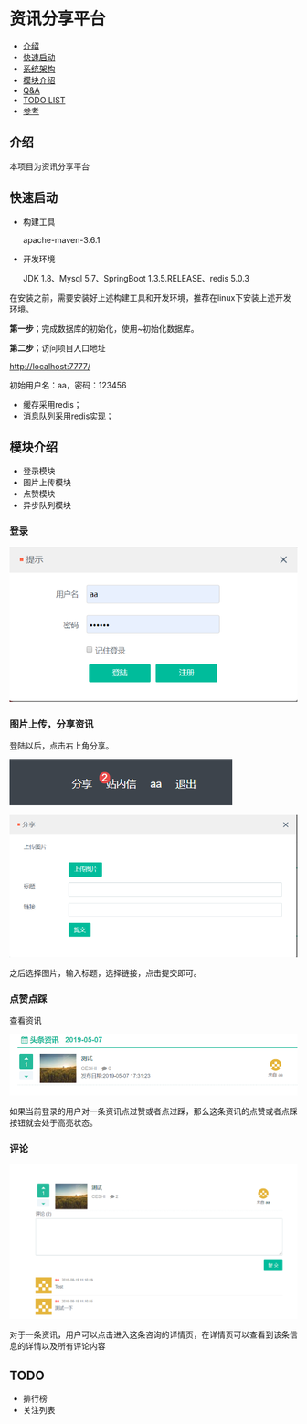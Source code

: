 
# 资讯分享平台

- [介绍](#介绍)
- [快速启动](#快速启动)
- [系统架构](#系统架构)
- [模块介绍](#模块介绍)
- [Q&A](#Q&A)
- [TODO LIST](#TODO)
- [参考](#参考)

## 介绍

本项目为资讯分享平台


## 快速启动

- 构建工具

  apache-maven-3.6.1

- 开发环境

  JDK 1.8、Mysql 5.7、SpringBoot 1.3.5.RELEASE、redis 5.0.3

在安装之前，需要安装好上述构建工具和开发环境，推荐在linux下安装上述开发环境。

**第一步**；完成数据库的初始化，使用~初始化数据库。

**第二步**；访问项目入口地址

<http://localhost:7777/>

初始用户名：aa，密码：123456


- 缓存采用redis；
- 消息队列采用redis实现；

## 模块介绍
- 登录模块
- 图片上传模块
- 点赞模块
- 异步队列模块

### 登录
![登录](doc/登录.png)

### 图片上传，分享资讯
登陆以后，点击右上角分享。

![分享](doc/分享.png)

![点击分享以后](doc/点击分享以后.png)

之后选择图片，输入标题，选择链接，点击提交即可。
### 点赞点踩
查看资讯

![资讯](doc/资讯.png)

如果当前登录的用户对一条资讯点过赞或者点过踩，那么这条资讯的点赞或者点踩按钮就会处于高亮状态。
### 评论

![评论](doc/评论.png)

对于一条资讯，用户可以点击进入这条咨询的详情页，在详情页可以查看到该条信息的详情以及所有评论内容


## TODO
- 排行榜
- 关注列表
